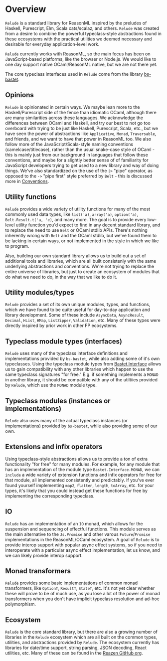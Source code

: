 # Overview

`Relude` is a standard library for ReasonML inspired by the preludes of Haskell, Purescript, Elm, Scala cats/scalaz, and others.  `Relude` was created from a desire to combine the powerful typeclass-style abstractions found in these ecosystems with the practical utilities we deemed necessary and desirable for everyday application-level work.

`Relude` currently works with ReasonML, so the main focus has been on JavaScript-based platforms, like the browser or Node.js.  We would like to one day support native OCaml/ReasonML native, but we are not there yet.

The core typeclass interfaces used in `Relude` come from the library [bs-bastet](https://github.com/Risto-Stevcev/bs-bastet).

## Opinions

`Relude` is opinionated in certain ways.  We maybe lean more to the Haskell/Purescript side of the fence than idiomatic OCaml, although there are many similarities across these languages.  We acknowledge the differences between OCaml and Haskell, and try our best to not go too overboard with trying to be just like Haskell, Purescript, Scala, etc., but we have seen the power of abstractions like `Applicative`, `Monad`, `Traversable`, and friends, and we want to have that power in ReasonML too.  We also follow more of the JavaScript/Scala-style naming conventions (camelcase/titlecase), rather than the usual snake-case style of OCaml - this is mainly just from our background in languages that follow these conventions, and maybe for a slightly better sense of of familiarity for JavaScript developers trying to get used to a new library and way of doing things.  We've also standardized on the use of the `|>` "pipe" operator, as opposed to the `->` "pipe first" style preferred by `Belt` - this is discussed more in [Conventions](Conventions.md).

## Utility functions

`Relude` provides a wide variety of utility functions for many of the most commonly used data types, like `list('a)`, `array('a)`, `option('a)`, `Belt.Result.t('a, 'e)`, and many more.  The goal is to provide every low-level utility function you'd expect to find in any decent standard library, and to replace the need to use `Belt` or OCaml stdlib APIs.  There's nothing inherently wrong with `Belt` and the OCaml stdlib, but we've found them to be lacking in certain ways, or not implemented in the style in which we like to program.

Also, building our own standard library allows us to build out a set of additional tools and libraries, which are all built consistenly with the same underlying abstractions and conventions.  We're not trying to replace the entire universe of libraries, but just to create an ecosystem of modules that do what we need to do, in the way that we like to do it.

## Utility modules/types

`Relude` provides a set of its own unique modules, types, and functions, which we have found to be quite useful for day-to-day application and library development.  Some of these include `AsyncData`, `AsyncResult`, `Decimal`, `HList`, `HMap`, `ListZipper`, `Validation`, etc.  Many of these types were directly inspired by prior work in other FP ecosystems.

## Typeclass module types (interfaces)

`Relude` uses many of the typeclass interface definitions and implementations provided by `bs-bastet`, while also adding some of it's own typeclasses.  Using the typeclass module types from [Bastet.Interface](https://github.com/Risto-Stevcev/bastet/blob/master/bastet/src/Interface.re) allows us to gain compatibility with any other libraries which happen to use the same typeclass signatures "for free."  E.g. if something implements a `MONAD` in another library, it should be compatible with any of the utiltiies provided by `Relude`, which use the `MONAD` module type.

## Typeclass modules (instances or implementations)

`Relude` also uses many of the actual typeclass instances (or implementations) provided by `bs-bastet`, while also providing some of our own.

## Extensions and infix operators

Using typeclass-style abstractions allows us to provide a ton of extra functionality "for free" for many modules.  For example, for any module that has an implementation of the module type `Bastet.Interface.MONAD`, we can `include` a wide variety of extension functions and infix operators for free for that module, all implemented consistently and predictably.  If you've ever found yourself implementing `map2`, `flatten`, `length`, `toArray`, etc. for your types, it's likely that you could instead get these functions for free by implementing the corresponding typeclass.

## IO

`Relude` has an implementation of an `IO` monad, which allows for the suspension and sequencing of effectful functions.  This module serves as the main alternative to the `Js.Promise` and other varous `Future`/`Promise` implementations in the ReasonML/OCaml ecosystem.  A goal of `Relude` is to provide interop support with popular async effect systems, so if you need to interoperate with a particular async effect implementation, let us know, and we can likely provide interop support.

## Monad transformers

`Relude` provides some basic implementations of common monad transformers, like `OptionT`, `ResultT`, `StateT`, etc.  It's not yet clear whether these will prove to be of much use, as you lose a lot of the power of monad transformers when you don't have implicit typeclass resolution and ad-hoc polymorphism.

## Ecosystem

`Relude` is the core standard library, but there are also a growing number of libraries in the `Relude` ecosystem which are all built on the common types, utilities, and abstractions provided by `Relude`.  The ecosystem currently has libraries for date/time support, string parsing, JSON decoding, React utilities, etc.  Many of these can be found in the [Reazen GitHub org](https://github.com/reazen).
